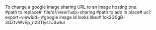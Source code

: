 
To change a google image sharing URL to an image hosting one:  
          #path to replace#         file/d/<image id>/view?usp=sharing 
          #path to add in place#    uc?export=view&id=<image id>
          #google image id looks like:#  1ck2G0gB-3QZtvWvEp_n23Tlys1U3wIuI 
          
